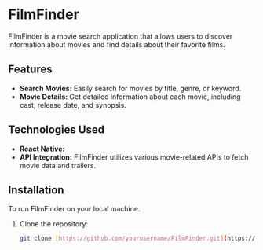 # FilmFinder

FilmFinder is a movie search application that allows users to discover information about movies and find details about their favorite films.

## Features

- **Search Movies:** Easily search for movies by title, genre, or keyword.
- **Movie Details:** Get detailed information about each movie, including cast, release date, and synopsis.

## Technologies Used

- **React Native:**
- **API Integration:** FilmFinder utilizes various movie-related APIs to fetch movie data and trailers.

## Installation

To run FilmFinder on your local machine.

1. Clone the repository:
   ```bash
   git clone [https://github.com/yourusername/FilmFinder.git](https://github.com/psudhansu/FilmFinder.git)https://github.com/psudhansu/FilmFinder.git
